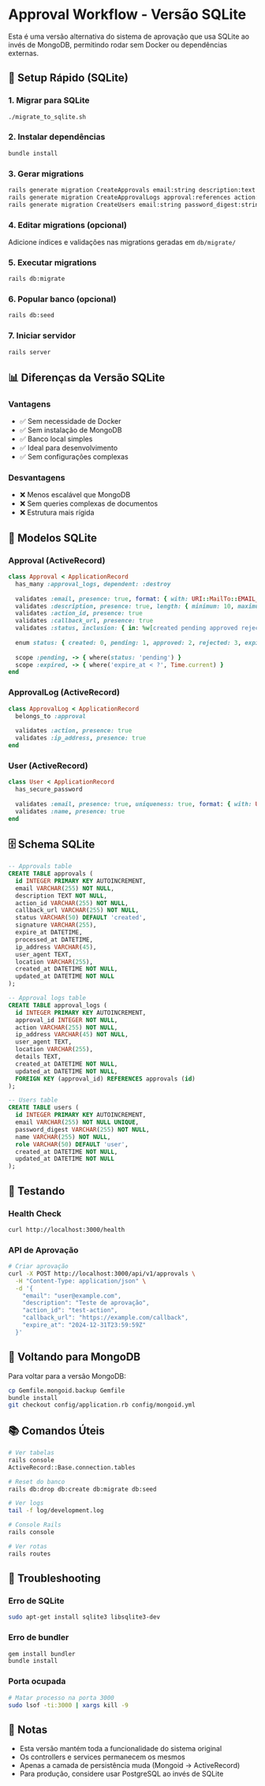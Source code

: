 # Approval Workflow - Versão SQLite

Esta é uma versão alternativa do sistema de aprovação que usa SQLite ao invés de MongoDB, permitindo rodar sem Docker ou dependências externas.

## 🚀 Setup Rápido (SQLite)

### 1. Migrar para SQLite
```bash
./migrate_to_sqlite.sh
```

### 2. Instalar dependências
```bash
bundle install
```

### 3. Gerar migrations
```bash
rails generate migration CreateApprovals email:string description:text action_id:string callback_url:string status:string signature:string expire_at:datetime processed_at:datetime ip_address:string user_agent:string location:string
rails generate migration CreateApprovalLogs approval:references action:string ip_address:string user_agent:string location:string details:text
rails generate migration CreateUsers email:string password_digest:string name:string role:string
```

### 4. Editar migrations (opcional)
Adicione índices e validações nas migrations geradas em `db/migrate/`

### 5. Executar migrations
```bash
rails db:migrate
```

### 6. Popular banco (opcional)
```bash
rails db:seed
```

### 7. Iniciar servidor
```bash
rails server
```

## 📊 Diferenças da Versão SQLite

### Vantagens
- ✅ Sem necessidade de Docker
- ✅ Sem instalação de MongoDB
- ✅ Banco local simples
- ✅ Ideal para desenvolvimento
- ✅ Sem configurações complexas

### Desvantagens
- ❌ Menos escalável que MongoDB
- ❌ Sem queries complexas de documentos
- ❌ Estrutura mais rígida

## 🔧 Modelos SQLite

### Approval (ActiveRecord)
```ruby
class Approval < ApplicationRecord
  has_many :approval_logs, dependent: :destroy
  
  validates :email, presence: true, format: { with: URI::MailTo::EMAIL_REGEXP }
  validates :description, presence: true, length: { minimum: 10, maximum: 1000 }
  validates :action_id, presence: true
  validates :callback_url, presence: true
  validates :status, inclusion: { in: %w[created pending approved rejected expired] }
  
  enum status: { created: 0, pending: 1, approved: 2, rejected: 3, expired: 4 }
  
  scope :pending, -> { where(status: 'pending') }
  scope :expired, -> { where('expire_at < ?', Time.current) }
end
```

### ApprovalLog (ActiveRecord)
```ruby
class ApprovalLog < ApplicationRecord
  belongs_to :approval
  
  validates :action, presence: true
  validates :ip_address, presence: true
end
```

### User (ActiveRecord)
```ruby
class User < ApplicationRecord
  has_secure_password
  
  validates :email, presence: true, uniqueness: true, format: { with: URI::MailTo::EMAIL_REGEXP }
  validates :name, presence: true
end
```

## 🗄️ Schema SQLite

```sql
-- Approvals table
CREATE TABLE approvals (
  id INTEGER PRIMARY KEY AUTOINCREMENT,
  email VARCHAR(255) NOT NULL,
  description TEXT NOT NULL,
  action_id VARCHAR(255) NOT NULL,
  callback_url VARCHAR(255) NOT NULL,
  status VARCHAR(50) DEFAULT 'created',
  signature VARCHAR(255),
  expire_at DATETIME,
  processed_at DATETIME,
  ip_address VARCHAR(45),
  user_agent TEXT,
  location VARCHAR(255),
  created_at DATETIME NOT NULL,
  updated_at DATETIME NOT NULL
);

-- Approval logs table
CREATE TABLE approval_logs (
  id INTEGER PRIMARY KEY AUTOINCREMENT,
  approval_id INTEGER NOT NULL,
  action VARCHAR(255) NOT NULL,
  ip_address VARCHAR(45) NOT NULL,
  user_agent TEXT,
  location VARCHAR(255),
  details TEXT,
  created_at DATETIME NOT NULL,
  updated_at DATETIME NOT NULL,
  FOREIGN KEY (approval_id) REFERENCES approvals (id)
);

-- Users table
CREATE TABLE users (
  id INTEGER PRIMARY KEY AUTOINCREMENT,
  email VARCHAR(255) NOT NULL UNIQUE,
  password_digest VARCHAR(255) NOT NULL,
  name VARCHAR(255) NOT NULL,
  role VARCHAR(50) DEFAULT 'user',
  created_at DATETIME NOT NULL,
  updated_at DATETIME NOT NULL
);
```

## 🧪 Testando

### Health Check
```bash
curl http://localhost:3000/health
```

### API de Aprovação
```bash
# Criar aprovação
curl -X POST http://localhost:3000/api/v1/approvals \
  -H "Content-Type: application/json" \
  -d '{
    "email": "user@example.com",
    "description": "Teste de aprovação",
    "action_id": "test-action",
    "callback_url": "https://example.com/callback",
    "expire_at": "2024-12-31T23:59:59Z"
  }'
```

## 🔄 Voltando para MongoDB

Para voltar para a versão MongoDB:
```bash
cp Gemfile.mongoid.backup Gemfile
bundle install
git checkout config/application.rb config/mongoid.yml
```

## 📚 Comandos Úteis

```bash
# Ver tabelas
rails console
ActiveRecord::Base.connection.tables

# Reset do banco
rails db:drop db:create db:migrate db:seed

# Ver logs
tail -f log/development.log

# Console Rails
rails console

# Ver rotas
rails routes
```

## 🐛 Troubleshooting

### Erro de SQLite
```bash
sudo apt-get install sqlite3 libsqlite3-dev
```

### Erro de bundler
```bash
gem install bundler
bundle install
```

### Porta ocupada
```bash
# Matar processo na porta 3000
sudo lsof -ti:3000 | xargs kill -9
```

## 📝 Notas

- Esta versão mantém toda a funcionalidade do sistema original
- Os controllers e services permanecem os mesmos
- Apenas a camada de persistência muda (Mongoid → ActiveRecord)
- Para produção, considere usar PostgreSQL ao invés de SQLite
